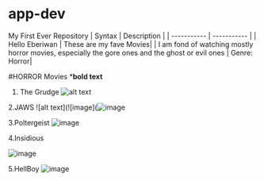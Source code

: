 # app-dev
My First Ever Repository
	| Syntax | Description |
| ----------- | ----------- |
| Hello Eberiwan | These are my fave Movies|
| I am fond of watching mostly horror movies, especially the gore ones and the ghost or evil ones | Genre: Horror|

#HORROR Movies ***bold text**

1. The Grudge
![alt text](![image](https://github.com/user-attachments/assets/3e879def-a454-48f3-adb2-9ab426827324)
)


2.JAWS
![alt text](![image](![image](https://github.com/user-attachments/assets/23b219a2-6c8b-4154-aa6d-5819c747704f)

3.Poltergeist
![image](https://github.com/user-attachments/assets/99343730-c076-4b15-8fbb-379b03362cbd)

4.Insidious

![image](https://github.com/user-attachments/assets/d35f212e-5675-4ee9-b1d0-498123c40ef8)

5.HellBoy
![image](https://github.com/user-attachments/assets/f55941e9-5ae1-49e7-b6c6-a4de983382d5)


